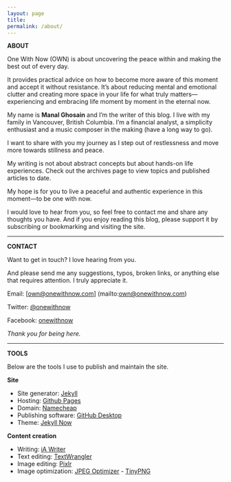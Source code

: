 ```yaml
---
layout: page
title: 
permalink: /about/
---
```


**ABOUT**

One With Now (OWN) is about uncovering the peace within and making the best out of every day.

It provides practical advice on how to become more aware of this moment and accept it without resistance. It’s about reducing mental and emotional clutter and creating more space in your life for what truly matters—experiencing and embracing life moment by moment in the eternal now.

My name is **Manal Ghosain** and I’m the writer of this blog. I live with my family in Vancouver, British Columbia. I’m a financial analyst, a simplicity enthusiast and a music composer in the making (have a long way to go).

I want to share with you my journey as I step out of restlessness and move more towards stillness and peace.

My writing is not about abstract concepts but about hands-on life experiences. Check out the archives page to view topics and published articles to date.

My hope is for you to live a peaceful and authentic experience in this moment—to be one with now.

I would love to hear from you, so feel free to contact me and share any thoughts you have. And if you enjoy reading this blog, please support it by subscribing or bookmarking and visiting the site.

***

**CONTACT**

Want to get in touch? I love hearing from you. 

And please send me any suggestions, typos, broken links, or anything else that requires attention. I truly appreciate it.

Email: [own@onewithnow.com] (mailto:own@onewithnow.com)

Twitter: [@onewithnow](http://www.twitter.com/onewithnow)

Facebook: [onewithnow](http://www.facebook.com/onewithnow) 

*Thank you for being here.*

***

**TOOLS**

Below are the tools I use to publish and maintain the site. 

**Site**

- Site generator: [Jekyll](http://jekyllrb.com/)
- Hosting: [Github Pages](http://pages.github.com/)
- Domain: [Namecheap](http://www.namecheap.com/)
- Publishing software: [GitHub Desktop](https://desktop.github.com/)
- Theme: [Jekyll Now](http://www.jekyllnow.com/)

**Content creation**

- Writing: [iA Writer](https://ia.net/writer)
- Text editing: [TextWrangler](http://www.barebones.com/products/textwrangler/)
- Image editing: [Pixlr](http://pixlr.com/editor/)
- Image optimization: [JPEG Optimizer](http://www.jpeg-optimizer.com/) - [TinyPNG](http://tinypng.com/)

